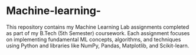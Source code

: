 # Machine-learning-
This repository contains my Machine Learning Lab assignments completed as part of my B.Tech (5th Semester) coursework. Each assignment focuses on implementing fundamental ML concepts, algorithms, and techniques using Python and libraries like NumPy, Pandas, Matplotlib, and Scikit-learn.
